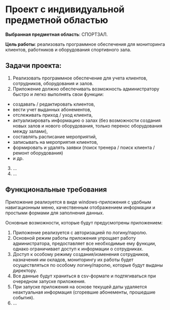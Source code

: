 # Проект с индивидуальной предметной областью

**Выбранная предметная область**: СПОРТЗАЛ.

**Цель работы**: реализовать программное обеспечения для мониторинга клиентов, работников и оборудования спортивного зала.

## Задачи проекта:
1.	Реализовать программное обеспечение для учета клиентов, сотрудников, оборудования и залов.
2.	Приложение должно обеспечивать возможность администратору быстро и легко выполнять свои функции:
*	создавать / редактировать клиентов,
*	вести учет выданных абонементов,
*	отслеживать приход / уход клиента,
*	актуализировать информацию о залах (без возможности создания новых залов и нового оборудования, только перенос оборудования между залами),
*	составлять расписание мероприятий,
*	записывать на мероприятия клиентов,
*	формировать и удалять заявки (поиск тренера / поиск клиента / ремонт оборудования)
*	и др.
3.	…
4. ...

## Функциональные требования

Приложение реализуется в виде windows-приложения с удобным навигационным меню, качественным отображением информации и простыми формами для заполнения данных.

Основные возможности, которые будут предусмотрены приложением:

1.	Приложение реализуется с авторизацией по логину/паролю.
2.	Основной режим работы приложения упрощает работу администратора, предоставляет все необходимые ему функции, однако ограничивает доступ к информации о сотрудниках.
3.	Доступ к особому режиму создания/изменения сотрудников, назначения им окладов, мониторингу их работы будет осуществляться по особому логину/паролю, которые будут выданы директору.
4.	Все данные будут храниться в csv-формате и подтягиваться при очередном запуске приложения. 
5.	При запуске приложения на основе текущей даты удаляется неактуальная информация (сгоревшие абонементы, прошедшие события).
6.	…